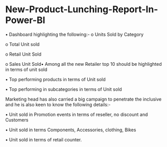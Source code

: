 # New-Product-Lunching-Report-In-Power-BI



• Dashboard highlighting the following:-
o Units Sold by Category

o Total Unit sold

o Retail Unit Sold

o Sales Unit Sold• Among all the new Retailer top 10 should be highlighted in
terms of unit sold

• Top performing products in terms of Unit sold

• Top performing in subcategories in terms of Unit sold

Marketing head has also carried a big campaign to
penetrate the inclusive and he is also keen to know the
following details:-

• Unit sold in Promotion events in terms of reseller, no
discount and Customers

• Unit sold in terms Components, Accessories, clothing, Bikes

• Unit sold in terms of retail counter.
